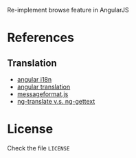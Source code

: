 Re-implement browse feature in AngularJS

# References

## Translation

  - [angular i18n](https://docs.angularjs.org/guide/i18n)
  - [angular translation](https://github.com/angular-translate/angular-translate)
  - [messageformat.js](https://github.com/SlexAxton/messageformat.js)
  - [ng-translate v.s. ng-gettext](https://github.com/rubenv/angular-gettext/issues/3)


# License

Check the file `LICENSE`
